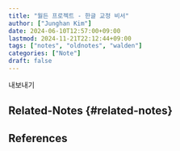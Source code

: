 ```yaml
---
title: "월든 프로젝트 - 한글 교정 비서"
author: ["Junghan Kim"]
date: 2024-06-10T12:57:00+09:00
lastmod: 2024-11-21T22:12:44+09:00
tags: ["notes", "oldnotes", "walden"]
categories: ["Note"]
draft: false
---
```


내보내기


## Related-Notes {#related-notes}

## References

<style>.csl-entry{text-indent: -1.5em; margin-left: 1.5em;}</style><div class="csl-bib-body">
</div>
